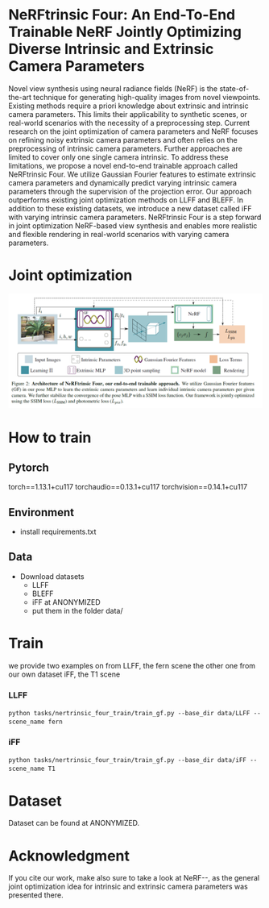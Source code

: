 # NeRFtrinsic Four: An End-To-End Trainable NeRF Jointly Optimizing Diverse Intrinsic and Extrinsic Camera Parameters

Novel view synthesis using neural radiance fields (NeRF) is the state-of-the-art technique for generating high-quality images from novel viewpoints. Existing methods require a priori knowledge about extrinsic and intrinsic camera parameters. This limits their applicability to synthetic scenes, or real-world scenarios with the necessity of a preprocessing step. Current research on the joint optimization of camera parameters and NeRF focuses on refining noisy extrinsic camera parameters and often relies on the preprocessing of intrinsic camera parameters. Further approaches are limited to cover only one single camera intrinsic. To address these limitations, we propose a novel end-to-end trainable approach called NeRFtrinsic Four. We utilize Gaussian Fourier features to estimate extrinsic camera parameters and dynamically predict varying intrinsic camera parameters through the supervision of the projection error. Our approach outperforms existing joint optimization methods on LLFF and BLEFF. In addition to these existing datasets, we introduce a new dataset called iFF with varying intrinsic camera parameters. NeRFtrinsic Four is a step forward in joint optimization NeRF-based view synthesis and enables more realistic and flexible rendering in real-world scenarios with varying camera parameters.

# Joint optimization

![image](figures/approach.png)

# How to train
## Pytorch
torch==1.13.1+cu117
torchaudio==0.13.1+cu117
torchvision==0.14.1+cu117 
## Environment
- install requirements.txt
## Data
- Download datasets
   - LLFF 
   - BLEFF
   - iFF at ANONYMIZED
   - put them in the folder data/
# Train
  we provide two examples on from LLFF, the fern scene the other one from our own dataset iFF, the T1 scene
### LLFF
``python tasks/nertrinsic_four_train/train_gf.py --base_dir data/LLFF --scene_name fern``
### iFF
``python tasks/nertrinsic_four_train/train_gf.py --base_dir data/iFF --scene_name T1``

# Dataset

Dataset can be found at ANONYMIZED.

# Acknowledgment

If you cite our work, make also sure to take a look at NeRF--, as the general joint optimization idea for intrinsic and extrinsic camera parameters was presented there.
